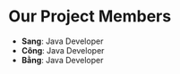 <!DOCTYPE html>
<html>
  <head>
    <title>Project Members</title>
  </head>
  <body>
    <h1>Our Project Members</h1>
    <ul>
      <li><strong>Sang</strong>: Java Developer</li>
      <li><strong>Công</strong>: Java Developer</li>
      <li><strong>Bằng</strong>: Java Developer</li>
    </ul>
  </body>
</html>
